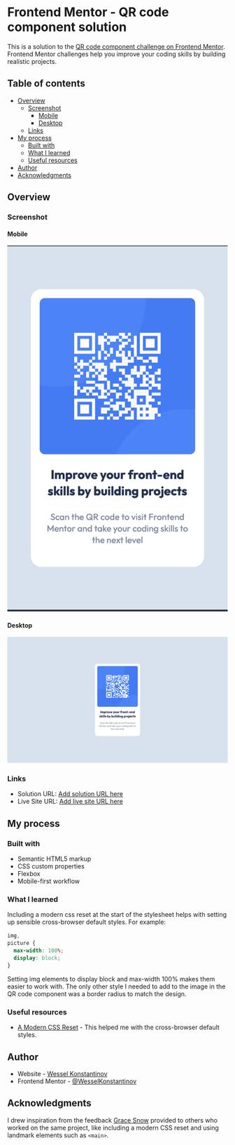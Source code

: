 # Frontend Mentor - QR code component solution

This is a solution to the [QR code component challenge on Frontend Mentor](https://www.frontendmentor.io/challenges/qr-code-component-iux_sIO_H). Frontend Mentor challenges help you improve your coding skills by building realistic projects.

## Table of contents

- [Overview](#overview)
  - [Screenshot](#screenshot)
    - [Mobile](#mobile)
    - [Desktop](#desktop)
  - [Links](#links)
- [My process](#my-process)
  - [Built with](#built-with)
  - [What I learned](#what-i-learned)
  - [Useful resources](#useful-resources)
- [Author](#author)
- [Acknowledgments](#acknowledgments)

## Overview

### Screenshot

#### Mobile

![Screenshot of the mobile solution to the QR code component coding challenge](./design/mobile-solution.png)

#### Desktop

![Screenshot of the desktop solution to the QR code component coding challenge](./design/desktop-solution.png)

### Links

- Solution URL: [Add solution URL here](https://your-solution-url.com)
- Live Site URL: [Add live site URL here](https://your-live-site-url.com)

## My process

### Built with

- Semantic HTML5 markup
- CSS custom properties
- Flexbox
- Mobile-first workflow

### What I learned

Including a modern css reset at the start of the stylesheet helps with setting up sensible cross-browser default styles. For example:

```css
img,
picture {
  max-width: 100%;
  display: block;
}
```

Setting img elements to display block and max-width 100% makes them easier to work with. The only other style I needed to add to the image in the QR code component was a border radius to match the design.

### Useful resources

- [A Modern CSS Reset](https://andy-bell.co.uk/a-modern-css-reset/) - This helped me with the cross-browser default styles.

## Author

- Website - [Wessel Konstantinov](https://github.com/WesselKonstantinov)
- Frontend Mentor - [@WesselKonstantinov](https://www.frontendmentor.io/profile/WesselKonstantinov)

## Acknowledgments

I drew inspiration from the feedback [Grace Snow](https://www.frontendmentor.io/profile/grace-snow) provided to others who worked on the same project, like including a modern CSS reset and using landmark elements such as `<main>`.
